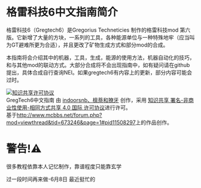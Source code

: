# 格雷科技6中文指南简介
格雷科技6（Gregtech6）是Gregorius Techneticies 制作的格雷科技mod 第六版。它新增了大量的方块，一系列的工具，各种能源单位与一种特殊地牢（应当叫为GT避难所更为合适），并且更改了矿物生成方式和部分mod的合成。

本指南将会介绍其中的机器，工具，生成，能源的使用方法，机器自动化的技巧，和与其他mod的联动方式。大部分合成将不会出现指南中，如有疑问请在github提出，具体合成自行查询NEI。如果gregtech6有内容上的更新，部分内容可能会过时。

<a rel="license" href="http://creativecommons.org/licenses/by-nc-sa/4.0/"><img alt="知识共享许可协议" style="border-width:0" src="https://i.creativecommons.org/l/by-nc-sa/4.0/88x31.png" /></a><br /><span xmlns:dct="http://purl.org/dc/terms/" property="dct:title">GregTech6中文指南</span> 由 <a xmlns:cc="http://creativecommons.org/ns#" href="https://www.gitbook.com/book/indoorsnb/gregtech6_chinese_guide" property="cc:attributionName" rel="cc:attributionURL">indoorsnb、檩萘和獠牙</a> 创作，采用 <a rel="license" href="http://creativecommons.org/licenses/by-nc-sa/4.0/">知识共享 署名-非商业性使用-相同方式共享 4.0 国际 许可协议</a>进行许可。<br />基于<a xmlns:dct="http://www.mcbbs.net/forum.php?mod=viewthread&tid=673246&page=1#pid11508297" rel="dct:source">http://www.mcbbs.net/forum.php?mod=viewthread&tid=673246&page=1#pid11508297</a>上的作品创作。

# 警告!⚠️
很多教程依靠本人记忆制作，靠谱程度只能靠玄学


过一段时间再来做-6月8日 最近挺忙的
